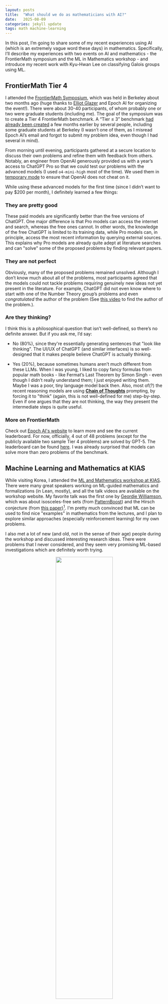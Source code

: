 ```yaml
---
layout: posts
title:  "What should we do as mathematicians with AI?"
date:   2025-08-09
categories: jekyll update
tags: math machine-learning
---
```


In this post, I’m going to share some of my recent experiences using AI (which is an extremely vague word these days) in mathematics.
Specifically, I’ll describe my experiences with two events on AI and mathematics - the FrontierMath symposium and the ML in Mathematics workshop - and introduce my recent work with Kyu-Hwan Lee on classifying Galois groups using ML.

## FrontierMath Tier 4

I attended the [FrontierMath Symposium](https://frontiermath-symposium.epoch.ai/), which was held in Berkeley about two months ago (huge thanks to [Elliot Glazer](https://x.com/ElliotGlazer) and Epoch AI for organizing the event!). There were about 30-40 participants, of whom probably one or two were graduate students (including me). The goal of the symposium was to create a Tier 4 FrontierMath benchmark. A “Tier $\le$ 3” benchmark [had already been created](https://arxiv.org/abs/2411.04872) a few months earlier by several people, including some graduate students at Berkeley (I wasn’t one of them, as I misread Epoch AI’s email and forgot to submit my problem idea, even though I had several in mind).

From morning until evening, participants gathered at a secure location to discuss their own problems and refine them with feedback from others. Notably, an engineer from OpenAI generously provided us with a year’s access to ChatGPT Pro so that we could test our problems with the advanced models (I used `o4-mini-high` most of the time). We used them in [temporary mode](https://help.openai.com/en/articles/8914046-temporary-chat-faq) to ensure that OpenAI does not cheat on it.

While using these advanced models for the first time (since I didn’t want to pay $200 per month), I definitely learned a few things:

### They are pretty good

These paid models are significantly better than the free versions of ChatGPT. One major difference is that Pro models can access the internet and search, whereas the free ones cannot. In other words, the knowledge of the free ChatGPT is limited to its training data, while Pro models can, in principle, access the most recent information by querying external sources. This explains why Pro models are already quite adept at literature searches and can "solve" some of the proposed problems by finding relevant papers.

### They are not perfect

Obviously, many of the proposed problems remained unsolved. Although I don’t know much about all of the problems, most participants agreed that the models could not tackle problems requiring genuinely new ideas not yet present in the literature. For example, ChatGPT did not even know where to start with one of the Number Theory group’s problems and even *congratulated* the author of the problem (See [this video](https://youtu.be/ALH54xxDOAA?si=9_7bPX8OGQV2jlxm) to find the author of the problem.).


### Are they thinking?

I think this is a philosophical question that isn’t well-defined, so there’s no definite answer. But if you ask me, I’d say:

- No (80%), since they're essentially generating sentences that "look like thinking". The UI/UX of ChatGPT (and similar interfaces) is so well-designed that it makes people believe ChatGPT is actually thinking.

- Yes (20%), because sometimes humans aren’t much different from these LLMs. When I was young, I liked to copy fancy formulas from popular math books - like Fermat’s Last Theorem by Simon Singh - even though I didn’t really understand them; I just enjoyed writing them. Maybe I was a poor, tiny language model back then.
Also, most of(?) the recent reasoning models are using **[Chain of Thoughts](https://proceedings.neurips.cc/paper/2022/hash/9d5609613524ecf4f15af0f7b31abca4-Abstract-Conference.html)** prompting, by forcing it to "think" (again, this is not well-defined for me) step-by-step. Even if one argues that they are not thinking, the way they present the intermediate steps is quite useful.


### More on FrontierMath

Check out [Epoch AI's website](https://epoch.ai/frontiermath) to learn more and see the current leaderboard.
For now, officially, 4 out of 48 problems (except for the publicly available two sample Tier 4 problems) are solved by GPT-5. The leaderboard can be found [here](https://epoch.ai/frontiermath).
I was already surprised that models can solve more than zero problems of the benchmark.


## Machine Learning and Mathematics at KIAS

While visiting Korea, I attended the [ML and Mathematics workshop at KIAS](http://events.kias.re.kr/h/MLM2025/?pageNo=5840).
There were many great speakers working on ML-guided mathematics and formalizations (in Lean, mostly), and all the talk videos are available on the workshop website.
My favorite talk was the first one by [Geordie Williamson](https://www.maths.usyd.edu.au/u/geordie/), which was about isosceles-free sets (from [PatternBoost](https://arxiv.org/abs/2411.00566)) and the Hirsch conjecture (from [this paper](https://arxiv.org/abs/2502.05199))[^1].
I'm pretty much convinced that ML can be used to find nice "examples" in mathematics from the lectures, and I plan to explore similar approaches (especially reinforcement learning) for my own problems.

I also met a lot of new (and old, not in the sense of their age) people during the workshop and discussed interesting research ideas.
There were problems that I never considered, and they seem very promising ML-based investigations which are definitely worth trying.


<p align="center">
<img src="/assets/images/KIAS-MLM.jpg" style="width:60%">
</p>


## Using ML in my own research (Learning Galois group of number fields)


After returning from the workshop, I finally finished the paper that I had been working on with Professor [Kyu-Hwan Lee](https://khlee-math.github.io/). A previous paper by He, Lee, and Oliver used logistic regression and decision tree models to classify Galois groups (and other invariants such as degree or class numbers), finding that the models could predict with high accuracy. Our paper explains *why* they work well, by interpreting the trained models.

The most interesting case involved degree-9 extensions. If we restrict our attention to Galois extensions, there are two possible Galois groups: $\mathbb{Z}/9\mathbb{Z}$ or $(\mathbb{Z}/3\mathbb{Z})^2$.
By using the first 1000 Dedekind zeta coefficients (for each $n \ge 1$, $a_n$ is the number of integral ideals $\mathfrak{a} \subseteq \mathcal{O}\_K$ of index $n$), the decision tree model achieved 100%(!) accuracy on a test set[^2] for distinguishing between two groups.
Especially, it is very easy to guess what the model is actually doing:


<p align="center">
<img src="/assets/images/nonic-dt.png" style="width:60%">
<figcaption align="center">Trained decision tree model on degree 9 Galois number fields. Here $C_n$ denotes the cyclic group of order $n$.</figcaption>
</p>

We found that the model only uses *three* coefficients out of 1000 - 1000, 343, and 27 - all of which are perfect cubes!
More precisely, it predicts a Galois group to be $\mathbb{Z} / 9\mathbb{Z}$ if $a_{m^3} = 0$ for some $m \ge 1$.
It turns out that this criterion holds for any degree 9 Galois extension, which was previously unknown (a similar result holds for any Galois extensions of degree $\ell^2$ for prime $\ell$).
We also studied Galois extensions of degree 4, 6, 8, and 10, observing and proving additional interesting results by interpreting the ML models.


### Use cases of ChatGPTs 

There are at least two ways in which ChatGPT proved useful while writing the paper.

1. **Literature search.** It’s very good at locating papers and references. I asked for the statements of theorems that were likely known but that I hadn’t seen before, and it correctly provided the references.
You definitely need the `Search` option for this.

2. **Code generation.** I needed LaTeX figures for the decision tree models and initially spent a lot of time drawing them one by one using the forest package. I realized I could ask ChatGPT to write Python code that generates the appropriate LaTeX code for the decision trees, which worked almost perfectly. Although I had to make a few follow-up requests to fix minor issues (such as escaping backslashes in the generated text), it handled them easily. You can view the chat history [here](https://chatgpt.com/share/684b17ac-47dc-800b-b737-504123fb6ca6) with `o4-mini-high`.

3. **Uninteresting computations.** One may ask it to work on the boring, not-fun part of research, something you can definitely do yourself but you don't want to do.
This usage needs to be much more carefully checked than the other two, since there are still hallucinations and it often gives wrong answers. But I just want to say that there are examples where it succeeds and is still useful.

    For example, I had to do some tedious elementary computations with trigonometric series for my paper I just finished, such as computing the sum $\sum_{k=1}^{n} a^k \sin(k x)$. This can be done by using Euler's formula and geometric series, but I may need to spend 5 minutes of my life. I can also try to google it to make sure that my computation is correct, which may need an additional 5 minutes of my life. Instead, I asked this to `o3-pro`, and it gave me a formula. I'm pretty sure that this is recorded in a reference and probably it just copy-and-pasted the knowledge, but it can provide a reference and at least I can believe it. Although `o3-pro` failed a lot for more complicated computations, `GPT-5 pro` successfully did the same calculation with much fewer attempts (FYI, the paper will be on arXiv soon). 


## What should I (we?) do in the present and future as a mathematician

I hope my experiences have convinced you that AI can assist mathematical research in several ways: finding new (counter)examples, locating relevant papers, writing supplementary code, and more. As a concluding remark, I share my thoughts on how I plan to use AI in my future research.

- Again, LLMs can serve as powerful, flexible search engines far beyond simple web searches. I will continue to use them to locate the papers I need so that I don’t waste time reproving known results. However, LLMs still suffer from hallucinations, which are nearly impossible to eliminate completely. Therefore, it’s crucial to carefully check any answers or cited references and verify the information before trusting it. That is definitely human's work (at least for now, until we get formally verified LLM).

- One might ask an LLM to prove new theorems. This is clearly more difficult than searching for references, and LLMs struggle to produce proofs requiring genuinely novel ideas not present in the literature[^3]. However, I found them useful even when they produced incorrect jargon, because they often pointed me toward the right references. Moreover, completely wrong ideas can sometimes inspire new insights; it’s common to get fresh ideas from discussions with mathematicians in other fields.

- Not all AI tools are LLMs. There are many examples where (non-LLM) AI has helped mathematicians find new (extremal) examples or discover relations among mathematical objects previously unknown. For the former, reinforcement learning has shown success; for the latter, interpretability is key. Ideally, humans identify new patterns in the examples and relations generated by AI models, leading to the development of new theory.

- It is clear that they are growing very fast. There are already 3-4 models claiming gold medals on this year's IMO, and I also have some other examples that I have not mentioned in this post, where LLMs can actually solve easy but still nontrivial problems completely. If this continues and eventually whatever AIs solve a very hard open problem in mathematics, should we all quit math? My own answer is no. What I expect is that the AI will definitely contribute to solving some hard open problems, but it would be a collaboration between humans and AIs, not solely an AI's work instead. I guess this is one possible future of AI in mathematics (which is already happening in some sense).

- Since the advent of AlphaGo, Go players have begun studying the game based on AI’s moves. Of course, it has now become nearly impossible for humans to beat AI in Go, but I believe this situation has both advantages and disadvantages. AI is designed to make moves that maximize the probability of winning in Go, but it may no longer retain the artistic aspects that the game once had. (In fact, Lee Sedol retired from professional Go after his match with AlphaGo, and he mentioned in an interview that it was partly for this reason.)

    Similarly, if mathematical AI develops, it will ultimately be trained to output correct proofs as its highest goal — but in mathematics, producing a proof itself may not always be the only objective. Personally, I believe mathematical proofs can also be viewed as a form of art, and if AI is trained solely with the goal of finding the right answer, such “artistic” proofs may actually become harder to find.
    Just like how images generated by generative AI can sometimes evoke the uncanny valley, there is a good chance that proofs produced by a mathematical AI might not ultimately be the “Proofs from the Book” we truly desire. From this perspective, “human-scented proofs” will continue to be in demand. 

[^1]: There was one more problem about knot theory, which seems to be an in-progress work and not published yet.

[^2]: We also proved that there are infinitely many nonic Galois extensions that will be classified incorrectly under the tree above. But the discriminant of such fields is probably huge and does not appear in LMFDB.

[^3]: Again, this is not a well-defined claim, since it is hard to say what is a "new idea". Almost all - probably all - ideas of mathematics are built upon the ideas from the past, so one can claim that all mathematics can be interpolated from the known results. However, some of the pioneering works are definitely based on "novel" ideas that have not appeared before.
